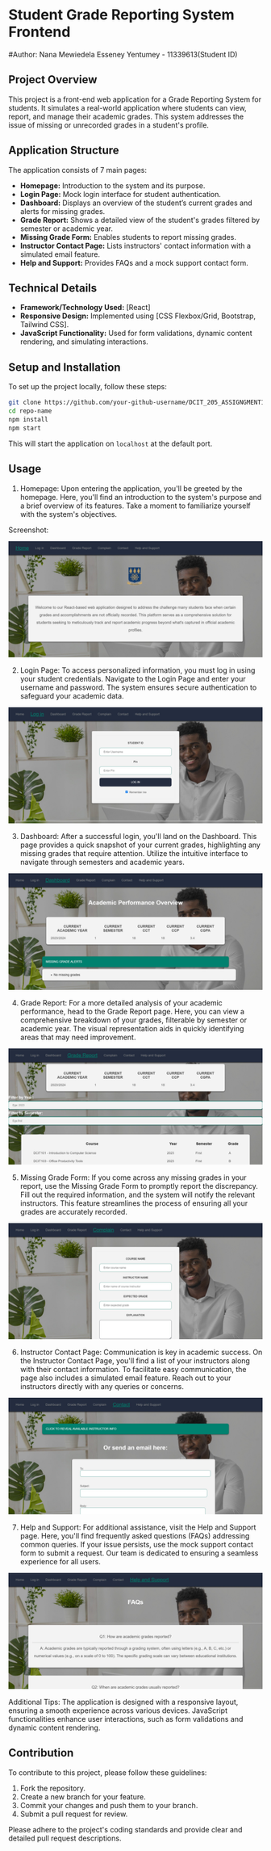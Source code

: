 # Student Grade Reporting System Frontend
#Author: Nana Mewiedela Esseney Yentumey - 11339613(Student ID)

## Project Overview

This project is a front-end web application for a Grade Reporting System for students. It simulates a real-world application where students can view, report, and manage their academic grades. This system addresses the issue of missing or unrecorded grades in a student's profile.

## Application Structure

The application consists of 7 main pages:

- **Homepage:** Introduction to the system and its purpose.
- **Login Page:** Mock login interface for student authentication.
- **Dashboard:** Displays an overview of the student’s current grades and alerts for missing grades.
- **Grade Report:** Shows a detailed view of the student's grades filtered by semester or academic year.
- **Missing Grade Form:** Enables students to report missing grades.
- **Instructor Contact Page:** Lists instructors' contact information with a simulated email feature.
- **Help and Support:** Provides FAQs and a mock support contact form.

## Technical Details

- **Framework/Technology Used:** [React]
- **Responsive Design:** Implemented using [CSS Flexbox/Grid, Bootstrap, Tailwind CSS].
- **JavaScript Functionality:** Used for form validations, dynamic content rendering, and simulating interactions.

## Setup and Installation

To set up the project locally, follow these steps:

```bash
git clone https://github.com/your-github-username/DCIT_205_ASSIGNGMENT1.git
cd repo-name
npm install
npm start
```

This will start the application on `localhost` at the default port.

## Usage

1. Homepage:
Upon entering the application, you'll be greeted by the homepage. Here, you'll find an introduction to the system's purpose and a brief overview of its features. Take a moment to familiarize yourself with the system's objectives.

Screenshot:

![Screenshot of Homepage](/grade-report-sys/screenshots/home.jpg)

2. Login Page:
To access personalized information, you must log in using your student credentials. Navigate to the Login Page and enter your username and password. The system ensures secure authentication to safeguard your academic data.

![Screenshot of login page](/grade-report-sys/screenshots/login.jpg)

3. Dashboard:
After a successful login, you'll land on the Dashboard. This page provides a quick snapshot of your current grades, highlighting any missing grades that require attention. Utilize the intuitive interface to navigate through semesters and academic years.

![Screenshot of dashboard page](/grade-report-sys/screenshots/dashboard.jpg)

4. Grade Report:
For a more detailed analysis of your academic performance, head to the Grade Report page. Here, you can view a comprehensive breakdown of your grades, filterable by semester or academic year. The visual representation aids in quickly identifying areas that may need improvement.

![Screenshot of grade-report page](/grade-report-sys/screenshots/grade-report.jpg)

5. Missing Grade Form:
If you come across any missing grades in your report, use the Missing Grade Form to promptly report the discrepancy. Fill out the required information, and the system will notify the relevant instructors. This feature streamlines the process of ensuring all your grades are accurately recorded.

![Screenshot of complaint page](/grade-report-sys/screenshots/complain.jpg)

6. Instructor Contact Page:
Communication is key in academic success. On the Instructor Contact Page, you'll find a list of your instructors along with their contact information. To facilitate easy communication, the page also includes a simulated email feature. Reach out to your instructors directly with any queries or concerns.

![Screenshot of contact page](/grade-report-sys/screenshots/contact.jpg)

7. Help and Support:
For additional assistance, visit the Help and Support page. Here, you'll find frequently asked questions (FAQs) addressing common queries. If your issue persists, use the mock support contact form to submit a request. Our team is dedicated to ensuring a seamless experience for all users.

![Screenshot of help and support](/grade-report-sys/screenshots/helpnsupport.jpg)

Additional Tips:
The application is designed with a responsive layout, ensuring a smooth experience across various devices.
JavaScript functionalities enhance user interactions, such as form validations and dynamic content rendering.

## Contribution

To contribute to this project, please follow these guidelines:

1. Fork the repository.
2. Create a new branch for your feature.
3. Commit your changes and push them to your branch.
4. Submit a pull request for review.

Please adhere to the project's coding standards and provide clear and detailed pull request descriptions.
